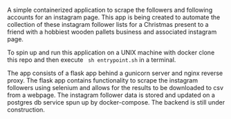 A simple containerized application to scrape the followers and following accounts for an instagram page. This app is being created to automate the collection of these instagram follower lists for a Christmas present to a friend with a hobbiest wooden pallets business and associated instagram page.

To spin up and run this application on a UNIX machine with docker clone this repo and then execute ```
sh entrypoint.sh``` in a terminal.

The app consists of a flask app behind a gunicorn server and nginx reverse proxy. The flask app contains functionality to scrape the instagram followers using selenium and allows for the results to be downloaded to csv from a webpage. The instagram follower data is stored and updated on a postgres db service spun up by docker-compose. The backend is still under construction.
